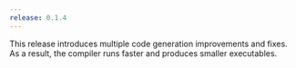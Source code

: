 ```yaml
---
release: 0.1.4
---
```


This release introduces multiple code generation improvements and fixes. As a
result, the compiler runs faster and produces smaller executables.
